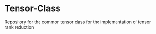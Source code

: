 # Tensor-Class
Repository for the common tensor class for the implementation of tensor rank reduction

